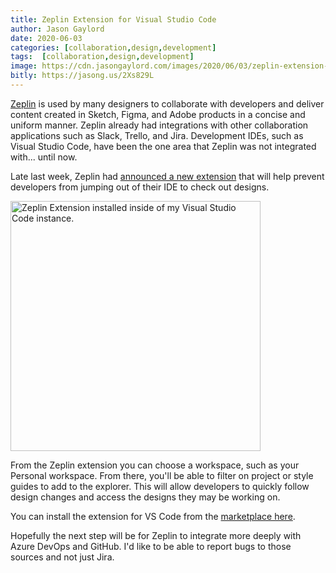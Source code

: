 ```yaml
---
title: Zeplin Extension for Visual Studio Code
author: Jason Gaylord
date: 2020-06-03
categories: [collaboration,design,development]
tags:  [collaboration,design,development]
image: https://cdn.jasongaylord.com/images/2020/06/03/zeplin-extension-for-visual-studio.jpg
bitly: https://jasong.us/2Xs829L
---
```


[Zeplin](https://jasong.us/2MrwQZ6) is used by many designers to collaborate with developers and deliver content created in Sketch, Figma, and Adobe products in a concise and uniform manner. Zeplin already had integrations with other collaboration applications such as Slack, Trello, and Jira. Development IDEs, such as Visual Studio Code, have been the one area that Zeplin was not integrated with... until now.

Late last week, Zeplin had [announced a new extension](https://jasong.us/2MmLUr7) that will help prevent developers from jumping out of their IDE to check out designs. 

<a href="https://cdn.jasongaylord.com/images/2020/06/03/zeplin-extension-for-visual-studio.jpg"><img src="https://cdn.jasongaylord.com/images/2020/06/03/zeplin-extension-for-visual-studio.jpg" style="width: 400px;" alt="Zeplin Extension installed inside of my Visual Studio Code instance." /></a>

From the Zeplin extension you can choose a workspace, such as your Personal workspace. From there, you'll be able to filter on project or style guides to add to the explorer. This will allow developers to quickly follow design changes and access the designs they may be working on.

You can install the extension for VS Code from the [marketplace here](https://jasong.us/2z2i5Ju).

Hopefully the next step will be for Zeplin to integrate more deeply with Azure DevOps and GitHub. I'd like to be able to report bugs to those sources and not just Jira.